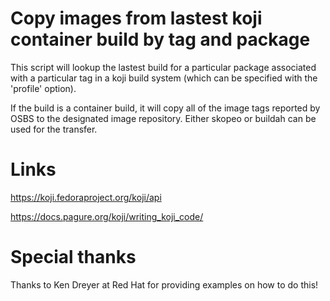 # Copy images from lastest koji container build by tag and package

This script will lookup the lastest build for a particular package associated with a particular
tag in a koji build system (which can be specified with the 'profile' option).

If the build is a container build, it will copy all of the image tags reported by OSBS to
the designated image repository. Either skopeo or buildah can be used for the transfer.

# Links

https://koji.fedoraproject.org/koji/api

https://docs.pagure.org/koji/writing_koji_code/


# Special thanks

Thanks to Ken Dreyer at Red Hat for providing examples on how to do this!
